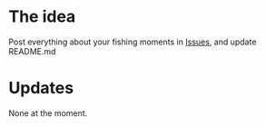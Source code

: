 # The idea
Post everything about your fishing moments in [Issues](https://github.com/nakupanda/fishing-monkey/issues), and update README.md

# Updates
None at the moment.
